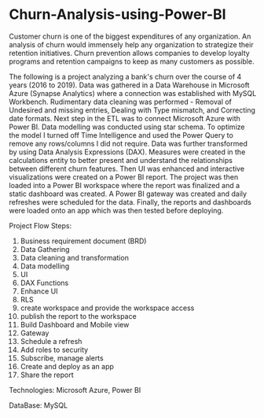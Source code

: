 # Churn-Analysis-using-Power-BI

Customer churn is one of the biggest expenditures of any organization. An analysis of churn would immensely help any organization to strategize their retention initiatives. Churn prevention allows companies to develop loyalty programs and retention campaigns to keep as many customers as possible.

The following is a project analyzing a bank's churn over the course of 4 years (2016 to 2019). Data was gathered in a Data Warehouse in Microsoft Azure (Synapse Analytics) where a connection was established with MySQL Workbench. Rudimentary data cleaning was performed - Removal of Undesired and missing entries, Dealing with Type mismatch, and Correcting date formats. Next step in the ETL was to connect Microsoft Azure with Power BI. Data modelling was conducted using star schema. To optimize the model I turned off Time Intelligence and used the Power Query to remove any rows/columns I did not require. Data was further transformed by using Data Analysis Expressions (DAX). Measures were created in the calculations entity to better present and understand the relationships between different churn features. Then UI was enhanced and interactive visualizations were created on a Power BI report. The project was then loaded into a Power BI workspace where the report was finalized and a static dashboard was created. A Power BI gateway was created and daily refreshes were scheduled for the data. Finally, the reports and dashboards were loaded onto an app which was then tested before deploying. 

Project Flow Steps: 

1. Business requirement document (BRD) 
2. Data Gathering 
3. Data cleaning and transformation 
4. Data modelling 
5. UI 
6. DAX Functions 
7. Enhance UI 
8. RLS 
9. create workspace and provide the workspace access 
10. publish the report to the workspace 
11. Build Dashboard and Mobile view 
12. Gateway  
13. Schedule a refresh 
14. Add roles to security 
15. Subscribe, manage alerts 
16. Create and deploy as an app
17. Share the report


Technologies: Microsoft Azure, Power BI

DataBase: MySQL 
